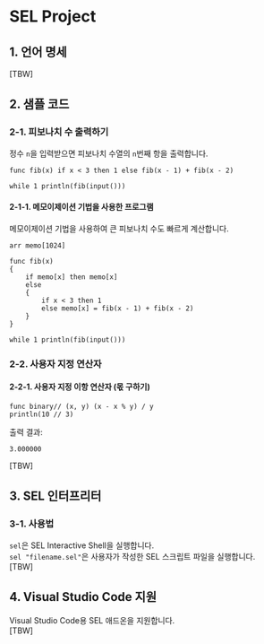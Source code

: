 # SEL Project

## 1. 언어 명세
[TBW]

## 2. 샘플 코드
### 2-1. 피보나치 수 출력하기
정수 `n`을 입력받으면 피보나치 수열의 `n`번째 항을 출력합니다.
```
func fib(x) if x < 3 then 1 else fib(x - 1) + fib(x - 2)

while 1 println(fib(input()))
```
#### 2-1-1. 메모이제이션 기법을 사용한 프로그램
메모이제이션 기법을 사용하여 큰 피보나치 수도 빠르게 계산합니다.
```
arr memo[1024]

func fib(x)
{
    if memo[x] then memo[x]
    else
    {
        if x < 3 then 1 
        else memo[x] = fib(x - 1) + fib(x - 2)
    }
}

while 1 println(fib(input()))
```
### 2-2. 사용자 지정 연산자
#### 2-2-1. 사용자 지정 이항 연산자 (몫 구하기)
```
func binary// (x, y) (x - x % y) / y
println(10 // 3)
```
출력 결과:
```
3.000000
```

[TBW]

## 3. SEL 인터프리터
### 3-1. 사용법
`sel`은 SEL Interactive Shell을 실행합니다.  
`sel "filename.sel"`은 사용자가 작성한 SEL 스크립트 파일을 실행합니다.  
[TBW]

## 4. Visual Studio Code 지원
Visual Studio Code용 SEL 애드온을 지원합니다.  
[TBW]
